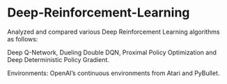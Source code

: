# Deep-Reinforcement-Learning

Analyzed and compared various Deep Reinforcement Learning algorithms as follows:

Deep Q-Network, Dueling Double DQN, Proximal Policy Optimization and Deep Deterministic Policy Gradient.

Environments:
OpenAI’s continuous environments from Atari and PyBullet.
